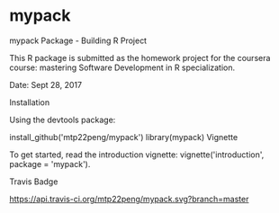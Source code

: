 # mypack

mypack Package - Building R Project

This R package is submitted as the homework project for the coursera course: mastering Software Development in R specialization.

Date: Sept 28, 2017

Installation

Using the devtools package:

install_github('mtp22peng/mypack')
library(mypack)
Vignette

To get started, read the introduction vignette: vignette('introduction', package = 'mypack').

Travis Badge


https://api.travis-ci.org/mtp22peng/mypack.svg?branch=master

